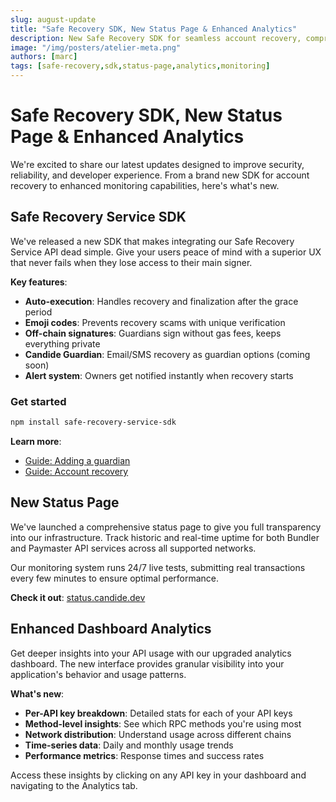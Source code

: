 ```yaml
---
slug: august-update
title: "Safe Recovery SDK, New Status Page & Enhanced Analytics"
description: New Safe Recovery SDK for seamless account recovery, comprehensive status page for API monitoring, and enhanced analytics dashboard with detailed usage insights.
image: "/img/posters/atelier-meta.png"
authors: [marc]
tags: [safe-recovery,sdk,status-page,analytics,monitoring]
---
```


# Safe Recovery SDK, New Status Page & Enhanced Analytics

We're excited to share our latest updates designed to improve security, reliability, and developer experience. From a brand new SDK for account recovery to enhanced monitoring capabilities, here's what's new.

<!-- truncate -->

## Safe Recovery Service SDK

We've released a new SDK that makes integrating our Safe Recovery Service API dead simple. Give your users peace of mind with a superior UX that never fails when they lose access to their main signer.

**Key features**:

- **Auto-execution**: Handles recovery and finalization after the grace period
- **Emoji codes**: Prevents recovery scams with unique verification
- **Off-chain signatures**: Guardians sign without gas fees, keeps everything private
- **Candide Guardian**: Email/SMS recovery as guardian options (coming soon)
- **Alert system**: Owners get notified instantly when recovery starts

### Get started

```bash
npm install safe-recovery-service-sdk
```

**Learn more**:
- [Guide: Adding a guardian](/wallet/plugins/how-to-add-a-guardian) 
- [Guide: Account recovery](/wallet/plugins/recovery-flow-guide)

## New Status Page

We've launched a comprehensive status page to give you full transparency into our infrastructure. Track historic and real-time uptime for both Bundler and Paymaster API services across all supported networks.

Our monitoring system runs 24/7 live tests, submitting real transactions every few minutes to ensure optimal performance.

**Check it out**: [status.candide.dev](https://status.candide.dev)

## Enhanced Dashboard Analytics

Get deeper insights into your API usage with our upgraded analytics dashboard. The new interface provides granular visibility into your application's behavior and usage patterns.

**What's new**:
- **Per-API key breakdown**: Detailed stats for each of your API keys
- **Method-level insights**: See which RPC methods you're using most
- **Network distribution**: Understand usage across different chains
- **Time-series data**: Daily and monthly usage trends
- **Performance metrics**: Response times and success rates

Access these insights by clicking on any API key in your dashboard and navigating to the Analytics tab.
